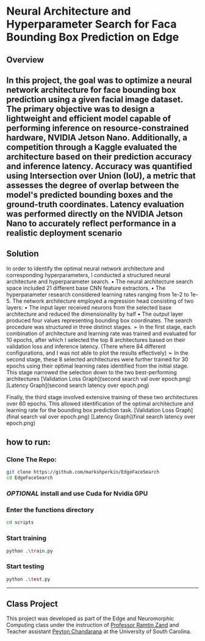 
# Neural Architecture and Hyperparameter Search for Faca Bounding Box Prediction on Edge

## Overview
In this project, the goal was to optimize a neural network architecture for face bounding box
prediction using a given facial image dataset. The primary objective was to design a lightweight
and efficient model capable of performing inference on resource-constrained hardware, NVIDIA
Jetson Nano. Additionally, a competition through a Kaggle evaluated the architecture based on
their prediction accuracy and inference latency. Accuracy was quantified using Intersection over
Union (IoU), a metric that assesses the degree of overlap between the model's predicted
bounding boxes and the ground-truth coordinates. Latency evaluation was performed directly
on the NVIDIA Jetson Nano to accurately reflect performance in a realistic deployment scenario
---
## Solution
In order to identify the optimal neural network architecture and corresponding
hyperparameters, I conducted a structured neural architecture and hyperparameter search.
• The neural architecture search space included 21 different base CNN feature extractors.
• The hyperparameter research considered learning rates ranging from 1e-2 to 1e-5.
The network architecture employed a regression head consisting of two layers:
• The input layer received neurons from the selected base architecture and reduced the
dimensionality by half
• The output layer produced four values representing bounding box coordinates.
The search procedure was structured in three distinct stages.
➢ In the first stage, each combination of architecture and learning rate was trained and
evaluated for 10 epochs, after which I selected the top 8 architectures based on their
validation loss and inference latency. (There where 84 different configurations, and I was
not able to plot the results effectively)
➢ In the second stage, these 8 selected architectures were further trained for 30 epochs
using their optimal learning rates identified from the initial stage. This stage narrowed
the selection down to the two best-performing architectures
[Validation Loss Graph](second search val over epoch.png)
[Latency Graph](second search latency over epoch.png)

Finally, the third stage involved extensive training of these two architectures over 60 epochs.
This allowed identification of the optimal architecture and learning rate for the bounding box
prediction task. 
[Validation Loss Graph](final search val over epoch.png)
[Latency Graph](final search latency over epoch.png)

## how to run:
### Clone The Repo:
```bash
git clone https://github.com/markshperkin/EdgeFaceSearch
cd EdgeFaceSearch
```

### *OPTIONAL* install and use Cuda for Nvidia GPU




### Enter the functions directory
```bash
cd scripts
```

### Start training
```bash
python .\train.py
```

### Start testing
```bash
python .\test.py
```
---
## Class Project

This project was developed as part of the Edge and Neuromorphic Computing class under the instruction of [Professor Ramtin Zand](https://sc.edu/study/colleges_schools/engineering_and_computing/faculty-staff/zand.php) and Teacher assistant [Peyton Chandarana](https://www.peytonsc.com/) at the University of South Carolina.


